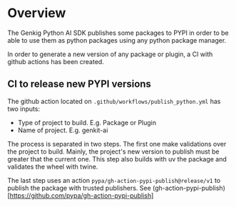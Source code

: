 # Overview 

The Genkig Python AI SDK publishes some packages to PYPI in order to be able to use them as python packages using any python package manager. 

In order to generate a new version of any package or plugin, a CI with github actions has been created. 

## CI to release new PYPI versions

The github action located on `.github/workflows/publish_python.yml` has two inputs: 

* Type of project to build. E.g. Package or Plugin
* Name of project. E.g. genkit-ai

The process is separated in two steps. The first one make validations over the project to build. Mainly, the project's new version to publish must be greater that the current one. This step also builds with uv the package and validates the wheel with twine. 

The last step uses an action `pypa/gh-action-pypi-publish@release/v1` to publish the package with trusted publishers. See (gh-action-pypi-publish)[https://github.com/pypa/gh-action-pypi-publish]

